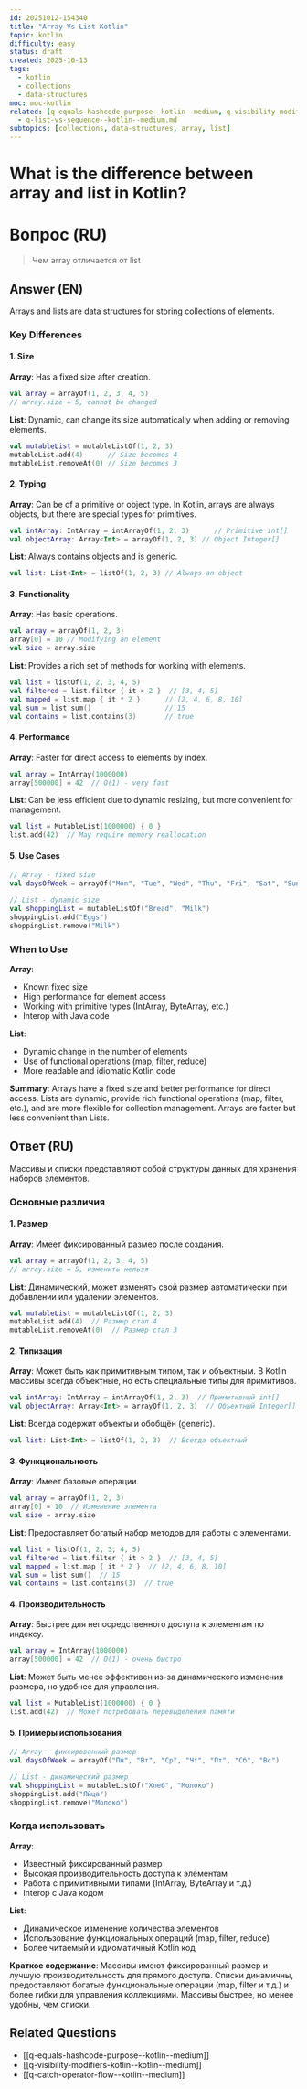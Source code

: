 ```yaml
---
id: 20251012-154340
title: "Array Vs List Kotlin"
topic: kotlin
difficulty: easy
status: draft
created: 2025-10-13
tags:
  - kotlin
  - collections
  - data-structures
moc: moc-kotlin
related: [q-equals-hashcode-purpose--kotlin--medium, q-visibility-modifiers-kotlin--kotlin--medium, q-catch-operator-flow--kotlin--medium]
  - q-list-vs-sequence--kotlin--medium.md
subtopics: [collections, data-structures, array, list]
---
```

# What is the difference between array and list in Kotlin?

# Вопрос (RU)
> Чем array отличается от list

## Answer (EN)

Arrays and lists are data structures for storing collections of elements.

### Key Differences

#### 1. Size

**Array**: Has a fixed size after creation.

```kotlin
val array = arrayOf(1, 2, 3, 4, 5)
// array.size = 5, cannot be changed
```

**List**: Dynamic, can change its size automatically when adding or removing elements.

```kotlin
val mutableList = mutableListOf(1, 2, 3)
mutableList.add(4)      // Size becomes 4
mutableList.removeAt(0) // Size becomes 3
```

#### 2. Typing

**Array**: Can be of a primitive or object type. In Kotlin, arrays are always objects, but there are special types for primitives.

```kotlin
val intArray: IntArray = intArrayOf(1, 2, 3)      // Primitive int[]
val objectArray: Array<Int> = arrayOf(1, 2, 3) // Object Integer[]
```

**List**: Always contains objects and is generic.

```kotlin
val list: List<Int> = listOf(1, 2, 3) // Always an object
```

#### 3. Functionality

**Array**: Has basic operations.

```kotlin
val array = arrayOf(1, 2, 3)
array[0] = 10 // Modifying an element
val size = array.size
```

**List**: Provides a rich set of methods for working with elements.

```kotlin
val list = listOf(1, 2, 3, 4, 5)
val filtered = list.filter { it > 2 }  // [3, 4, 5]
val mapped = list.map { it * 2 }      // [2, 4, 6, 8, 10]
val sum = list.sum()                  // 15
val contains = list.contains(3)       // true
```

#### 4. Performance

**Array**: Faster for direct access to elements by index.

```kotlin
val array = IntArray(1000000)
array[500000] = 42  // O(1) - very fast
```

**List**: Can be less efficient due to dynamic resizing, but more convenient for management.

```kotlin
val list = MutableList(1000000) { 0 }
list.add(42)  // May require memory reallocation
```

#### 5. Use Cases

```kotlin
// Array - fixed size
val daysOfWeek = arrayOf("Mon", "Tue", "Wed", "Thu", "Fri", "Sat", "Sun")

// List - dynamic size
val shoppingList = mutableListOf("Bread", "Milk")
shoppingList.add("Eggs")
shoppingList.remove("Milk")
```

### When to Use

**Array**:
- Known fixed size
- High performance for element access
- Working with primitive types (IntArray, ByteArray, etc.)
- Interop with Java code

**List**:
- Dynamic change in the number of elements
- Use of functional operations (map, filter, reduce)
- More readable and idiomatic Kotlin code

**Summary**: Arrays have a fixed size and better performance for direct access. Lists are dynamic, provide rich functional operations (map, filter, etc.), and are more flexible for collection management. Arrays are faster but less convenient than Lists.

## Ответ (RU)
Массивы и списки представляют собой структуры данных для хранения наборов элементов.

### Основные различия

#### 1. Размер

**Array**: Имеет фиксированный размер после создания.

```kotlin
val array = arrayOf(1, 2, 3, 4, 5)
// array.size = 5, изменить нельзя
```

**List**: Динамический, может изменять свой размер автоматически при добавлении или удалении элементов.

```kotlin
val mutableList = mutableListOf(1, 2, 3)
mutableList.add(4)  // Размер стал 4
mutableList.removeAt(0)  // Размер стал 3
```

#### 2. Типизация

**Array**: Может быть как примитивным типом, так и объектным. В Kotlin массивы всегда объектные, но есть специальные типы для примитивов.

```kotlin
val intArray: IntArray = intArrayOf(1, 2, 3)  // Примитивный int[]
val objectArray: Array<Int> = arrayOf(1, 2, 3)  // Объектный Integer[]
```

**List**: Всегда содержит объекты и обобщён (generic).

```kotlin
val list: List<Int> = listOf(1, 2, 3)  // Всегда объектный
```

#### 3. Функциональность

**Array**: Имеет базовые операции.

```kotlin
val array = arrayOf(1, 2, 3)
array[0] = 10  // Изменение элемента
val size = array.size
```

**List**: Предоставляет богатый набор методов для работы с элементами.

```kotlin
val list = listOf(1, 2, 3, 4, 5)
val filtered = list.filter { it > 2 }  // [3, 4, 5]
val mapped = list.map { it * 2 }  // [2, 4, 6, 8, 10]
val sum = list.sum()  // 15
val contains = list.contains(3)  // true
```

#### 4. Производительность

**Array**: Быстрее для непосредственного доступа к элементам по индексу.

```kotlin
val array = IntArray(1000000)
array[500000] = 42  // O(1) - очень быстро
```

**List**: Может быть менее эффективен из-за динамического изменения размера, но удобнее для управления.

```kotlin
val list = MutableList(1000000) { 0 }
list.add(42)  // Может потребовать перевыделения памяти
```

#### 5. Примеры использования

```kotlin
// Array - фиксированный размер
val daysOfWeek = arrayOf("Пн", "Вт", "Ср", "Чт", "Пт", "Сб", "Вс")

// List - динамический размер
val shoppingList = mutableListOf("Хлеб", "Молоко")
shoppingList.add("Яйца")
shoppingList.remove("Молоко")
```

### Когда использовать

**Array**:
- Известный фиксированный размер
- Высокая производительность доступа к элементам
- Работа с примитивными типами (IntArray, ByteArray и т.д.)
- Interop с Java кодом

**List**:
- Динамическое изменение количества элементов
- Использование функциональных операций (map, filter, reduce)
- Более читаемый и идиоматичный Kotlin код

**Краткое содержание**: Массивы имеют фиксированный размер и лучшую производительность для прямого доступа. Списки динамичны, предоставляют богатые функциональные операции (map, filter и т.д.) и более гибки для управления коллекциями. Массивы быстрее, но менее удобны, чем списки.

## Related Questions

- [[q-equals-hashcode-purpose--kotlin--medium]]
- [[q-visibility-modifiers-kotlin--kotlin--medium]]
- [[q-catch-operator-flow--kotlin--medium]]
